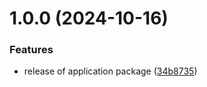 # 1.0.0 (2024-10-16)


### Features

* release of application package ([34b8735](https://github.com/domaincrafters/ddd_deno_application/commit/34b873543c33af9a7275b6ac7706c6d964ad278d))
